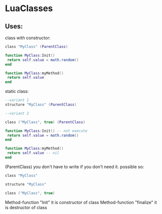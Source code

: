 # LuaClasses
## Uses:
class with constructor:
```lua
class "MyClass" (ParentClass)

function MyClass:Init()
 return self.value = math.random()
end

function MyClass:myMethod()
 return self.value
end
```
static class:
```lua
--variant 1
structure "MyClass" (ParentClass)

--variant 2

class ("MyClass", true) (ParentClass)

function MyClass:Init() -- not execute
 return self.value = math.random()
end

function MyClass:myMethod()
 return self.value -- nil
end
```
 (ParentClass) you don't have to write if you don't need it.
 possible so:
 ```lua
 class "MyClass" 
 
 structure "MyClass" 
 
 class ("MyClass", true)
```
Method-function "Init" it is constructor of class
Method-function "finalize" it is destructor of class
